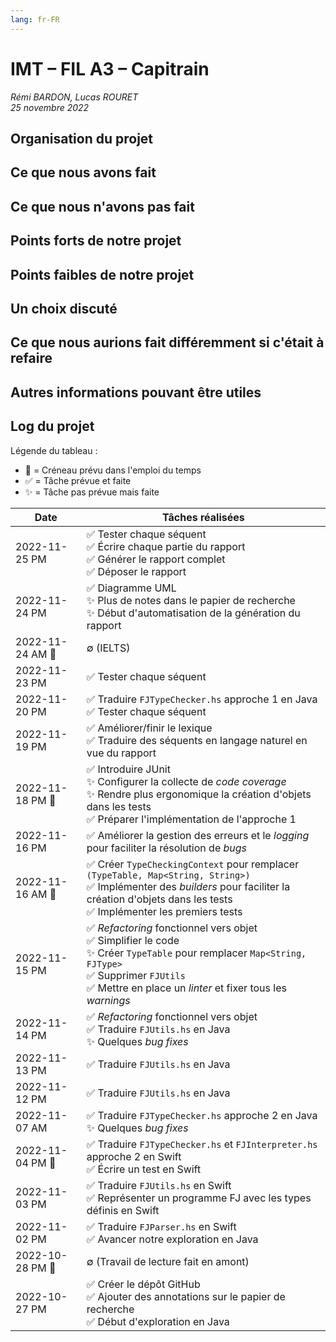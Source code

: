 ```yaml
---
lang: fr-FR
---
```


# IMT – FIL A3 – Capitrain

*Rémi BARDON, Lucas ROURET*  
*25 novembre 2022*

## Organisation du projet

## Ce que nous avons fait

## Ce que nous n'avons pas fait

## Points forts de notre projet

## Points faibles de notre projet

## Un choix discuté

## Ce que nous aurions fait différemment si c'était à refaire

## Autres informations pouvant être utiles

## Log du projet

Légende du tableau :

- 📅 = Créneau prévu dans l'emploi du temps
- ✅ = Tâche prévue et faite
- ✨ = Tâche pas prévue mais faite

| Date | Tâches réalisées |
|---|---|
| 2022-11-25 PM | ✅ Tester chaque séquent<br/>✅ Écrire chaque partie du rapport<br/>✅ Générer le rapport complet<br/>✅ Déposer le rapport |
| 2022-11-24 PM | ✅ Diagramme UML<br/>✨ Plus de notes dans le papier de recherche<br/>✨ Début d'automatisation de la génération du rapport |
| 2022-11-24 AM 📅 | ∅ (IELTS) |
| 2022-11-23 PM | ✅ Tester chaque séquent |
| 2022-11-20 PM | ✅ Traduire `FJTypeChecker.hs` approche 1 en Java<br/>✅ Tester chaque séquent |
| 2022-11-19 PM | ✅ Améliorer/finir le lexique<br/>✅ Traduire des séquents en langage naturel en vue du rapport |
| 2022-11-18 PM 📅 | ✅ Introduire JUnit<br/>✨ Configurer la collecte de *code coverage*<br/>✨ Rendre plus ergonomique la création d'objets dans les tests<br/>✅ Préparer l'implémentation de l'approche 1 |
| 2022-11-16 PM | ✅ Améliorer la gestion des erreurs et le *logging* pour faciliter la résolution de *bugs* |
| 2022-11-16 AM 📅 | ✅ Créer `TypeCheckingContext` pour remplacer `(TypeTable, Map<String, String>)`<br/>✅ Implémenter des *builders* pour faciliter la création d'objets dans les tests<br/>✅ Implémenter les premiers tests |
| 2022-11-15 PM | ✅ *Refactoring* fonctionnel vers objet<br/>✅ Simplifier le code<br/>✨ Créer `TypeTable` pour remplacer `Map<String, FJType>`<br/>✅ Supprimer `FJUtils`<br/>✅ Mettre en place un *linter* et fixer tous les *warnings* |
| 2022-11-14 PM | ✅ *Refactoring* fonctionnel vers objet<br/>✅ Traduire `FJUtils.hs` en Java<br/>✨ Quelques *bug fixes* |
| 2022-11-13 PM | ✅ Traduire `FJUtils.hs` en Java |
| 2022-11-12 PM | ✅ Traduire `FJUtils.hs` en Java |
| 2022-11-07 AM | ✅ Traduire `FJTypeChecker.hs` approche 2 en Java<br/>✨ Quelques *bug fixes* |
| 2022-11-04 PM 📅 | ✅ Traduire `FJTypeChecker.hs` et `FJInterpreter.hs` approche 2 en Swift<br/>✅ Écrire un test en Swift |
| 2022-11-03 PM | ✅ Traduire `FJUtils.hs` en Swift<br/>✅ Représenter un programme FJ avec les types définis en Swift |
| 2022-11-02 PM | ✅ Traduire `FJParser.hs` en Swift<br/>✅ Avancer notre exploration en Java |
| 2022-10-28 PM 📅 | ∅ (Travail de lecture fait en amont) |
| 2022-10-27 PM | ✅ Créer le dépôt GitHub<br/>✅ Ajouter des annotations sur le papier de recherche<br/>✅ Début d'exploration en Java |

